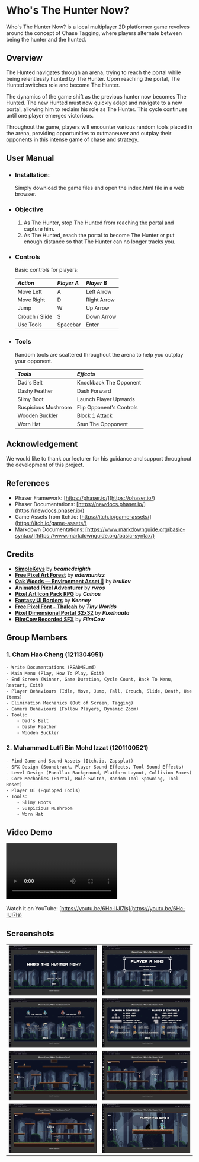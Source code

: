 # Who's The Hunter Now?
Who's The Hunter Now? is a local multiplayer 2D platformer game revolves around the concept of Chase Tagging, where players alternate between being the hunter and the hunted.

## Overview
The Hunted navigates through an arena, trying to reach the portal while being relentlessly hunted by The Hunter. Upon reaching the portal, The Hunted switches role and become The Hunter. 

The dynamics of the game shift as the previous hunter now becomes The Hunted. The new Hunted must now quickly adapt and navigate to a new portal, allowing him to reclaim his role as The Hunter. This cycle continues until one player emerges victorious. 

Throughout the game, players will encounter various random tools placed in the arena, providing opportunities to outmaneuver and outplay their opponents in this intense game of chase and strategy.

## User Manual
- ### Installation: 
    Simply download the game files and open the index.html file in a web browser.
- ### Objective
    1. As The Hunter, stop The Hunted from reaching the portal and capture him.
    2. As The Hunted, reach the portal to become The Hunter or put enough distance so that The Hunter can no longer tracks you.
- ### Controls
    Basic controls for players:

    | ***Action***   | ***Player A***| ***Player B***|
    |----------------|---------------|---------------|
    | Move Left      | A             | Left Arrow    |
    | Move Right     | D             | Right Arrow   |
    | Jump           | W             | Up Arrow      |
    | Crouch / Slide | S             | Down Arrow    |
    | Use Tools      | Spacebar      | Enter         |
- ### Tools
    Random tools are scattered throughout the arena to help you outplay your opponent.

    | ***Tools***           |          ***Effects***           |
    |-----------------------|----------------------------------|
    | Dad's Belt            | Knockback The Opponent           |
    | Dashy Feather         | Dash Forward                     |
    | Slimy Boot            | Launch Player Upwards            |
    | Suspicious Mushroom   | Flip Opponent's Controls         |
    | Wooden Buckler        | Block 1 Attack                   |
    | Worn Hat              | Stun The Oppponent               |

## Acknowledgement
We would like to thank our lecturer for his guidance and support throughout the development of this project.

## References
- Phaser Framework: [https://phaser.io/](https://phaser.io/)
- Phaser Documentations: [https://newdocs.phaser.io/](https://newdocs.phaser.io/)
- Game Assets from Itch.io: [https://itch.io/game-assets/](https://itch.io/game-assets/)
- Markdown Documentations: [https://www.markdownguide.org/basic-syntax/](https://www.markdownguide.org/basic-syntax/)

## Credits
- **[SimpleKeys](https://beamedeighth.itch.io/simplekeys-animated-pixel-keyboard-keys)** by ***beamedeighth***
- **[Free Pixel Art Forest](https://edermunizz.itch.io/free-pixel-art-forest)** by ***edermunizz***
- **[Oak Woods — Environment Asset 🍂](https://brullov.itch.io/oak-woods)** by ***brullov***
- **[Animated Pixel Adventurer](https://rvros.itch.io/animated-pixel-hero)** by ***rvros***
- **[Pixel Art Icon Pack RPG](https://cainos.itch.io/pixel-art-icon-pack-rpg)** by ***Cainos***
- **[Fantasy UI Borders](https://kenney-assets.itch.io/fantasy-ui-borders)** by ***Kenney***
- **[Free Pixel Font - Thaleah](https://tinyworlds.itch.io/free-pixel-font-thaleah)** by ***Tiny Worlds***
- **[Pixel Dimensional Portal 32x32](https://pixelnauta.itch.io/pixel-dimensional-portal-32x32)** by ***Pixelnauta***
- **[FilmCow Recorded SFX](https://filmcow.itch.io/filmcow-sfx)** by ***FilmCow***

## Group Members
### 1. Cham Hao Cheng (1211304951)
    - Write Documentations (README.md)
    - Main Menu (Play, How To Play, Exit)
    - End Screen (Winner, Game Duration, Cycle Count, Back To Menu, Restart, Exit)
    - Player Behaviours (Idle, Move, Jump, Fall, Crouch, Slide, Death, Use Items)
    - Elimination Mechanics (Out of Screen, Tagging)
    - Camera Behaviours (Follow Players, Dynamic Zoom)
    - Tools:
        - Dad's Belt
        - Dashy Feather
        - Wooden Buckler
### 2. Muhammad Lutfi Bin Mohd Izzat (1201100521)
    - Find Game and Sound Assets (Itch.io, Zapsplat)
    - SFX Design (Soundtrack, Player Sound Effects, Tool Sound Effects)
    - Level Design (Parallax Background, Platform Layout, Collision Boxes)
    - Core Mechanics (Portal, Role Switch, Random Tool Spawning, Tool Reset)
    - Player UI (Equipped Tools) 
    - Tools:
        - Slimy Boots
        - Suspicious Mushroom
        - Worn Hat

## Video Demo
<video controls src="resources/demo/DemoVideo.mp4" title="Title"></video>

Watch it on YouTube: [https://youtu.be/6Hc-llJl7Is](https://youtu.be/6Hc-llJl7Is)

## Screenshots
<table>
  <tr>
    <td><img src="resources/demo/MainMenu.png" alt="Main Menu"></td>
    <td><img src="resources/demo/EndScreen.png" alt="End Screen"></td>
  </tr>
  <tr>
    <td><img src="resources/demo/HowToPlay1.png" alt="How To Play 1"></td>
    <td><img src="resources/demo/HowToPlay2.png" alt="How To Play 2"></td>
  </tr>
  <tr>
    <td><img src="resources/demo/InGame1.png" alt="In Game 1"></td>
    <td><img src="resources/demo/InGame2.png" alt="In Game 2"></td>
  </tr>
  <tr>
    <td><img src="resources/demo/InGame3.png" alt="In Game 3"></td>
    <td><img src="resources/demo/InGame4.png" alt="In Game 4"></td>
  </tr>
</table>